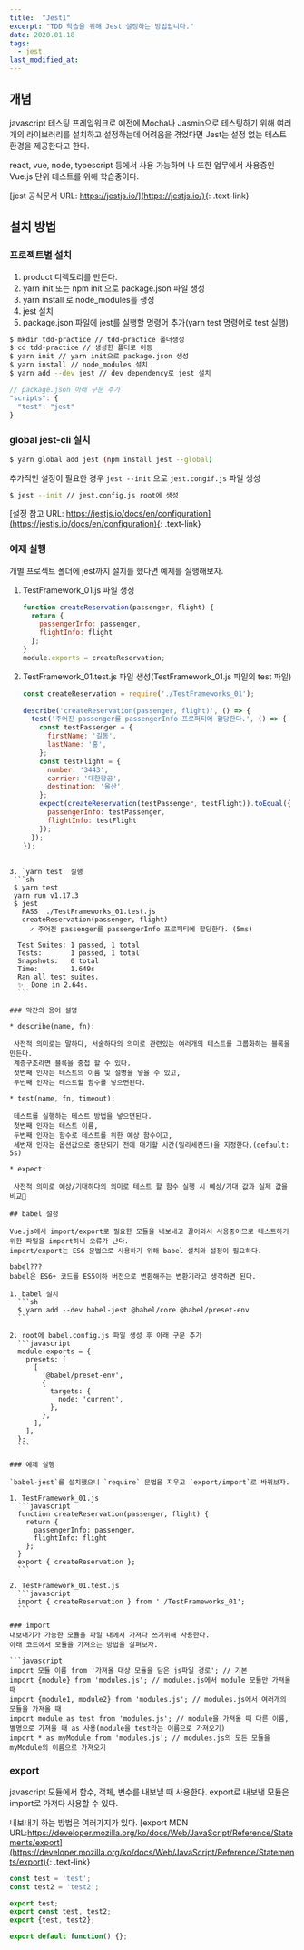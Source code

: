 ```yaml
---
title:  "Jest1"
excerpt: "TDD 학습을 위해 Jest 설정하는 방법입니다."
date: 2020.01.18
tags:
  - jest
last_modified_at: 
---
```


## 개념

javascript 테스팅 프레임워크로 예전에 Mocha나 Jasmin으로 테스팅하기 위해 여러개의 라이브러리를 설치하고 설정하는데 어려움을 겪었다면
Jest는 설정 없는 테스트 환경을 제공한다고 한다.

react, vue, node, typescript 등에서 사용 가능하며 나 또한 업무에서 사용중인 Vue.js 단위 테스트를 위해 학습중이다.

[jest 공식문서 URL: https://jestjs.io/](https://jestjs.io/){: .text-link}


## 설치 방법

### 프로젝트별 설치

  1. product 디렉토리를 만든다.
  2. yarn init 또는 npm init 으로 package.json 파일 생성
  3. yarn install 로 node_modules를 생성
  4. jest 설치 
  5. package.json 파일에 jest를 실행할 명령어 추가(yarn test 명령어로 test 실행)

  ```sh
  $ mkdir tdd-practice // tdd-practice 폴더생성
  $ cd tdd-practice // 생성한 폴더로 이동
  $ yarn init // yarn init으로 package.json 생성
  $ yarn install // node_modules 설치
  $ yarn add --dev jest // dev dependency로 jest 설치 
  ```

  ```javascript
  // package.json 아래 구문 추가
  "scripts": {
    "test": "jest"
  }
  ```  

### global jest-cli 설치
  
  ```sh
  $ yarn global add jest (npm install jest --global)
  ```  

  추가적인 설정이 필요한 경우 `jest --init` 으로 `jest.congif.js` 파일 생성
  ```sh
  $ jest --init // jest.config.js root에 생성
  ```
    
  [설정 참고 URL: https://jestjs.io/docs/en/configuration](https://jestjs.io/docs/en/configuration){: .text-link}


### 예제 실행

개별 프로젝트 폴더에 jest까지 설치를 했다면 예제를 실행해보자.

1. TestFramework_01.js 파일 생성
   ```javascript
   function createReservation(passenger, flight) {
     return {
       passengerInfo: passenger,
       flightInfo: flight
     };
   }
   module.exports = createReservation; 
   ```
  
2. TestFramework_01.test.js 파일 생성(TestFramework_01.js 파일의 test 파일)
   ```javascript
   const createReservation = require('./TestFrameworks_01');
  
   describe('createReservation(passenger, flight)', () => {
     test('주어진 passenger를 passengerInfo 프로퍼티에 할당한다.', () => {
       const testPassenger = {
         firstName: '길동',
         lastName: '홍',
       };
       const testFlight = {
         number: '3443',
         carrier: '대한항공',
         destination: '울산',
       };
       expect(createReservation(testPassenger, testFlight)).toEqual({
         passengerInfo: testPassenger,
         flightInfo: testFlight
       });
     });
   });
  ``` 

3. `yarn test` 실행
   ```sh
   $ yarn test
   yarn run v1.17.3
   $ jest
     PASS  ./TestFrameworks_01.test.js
     createReservation(passenger, flight)
       ✓ 주어진 passenger를 passengerInfo 프로퍼티에 할당한다. (5ms)
  
    Test Suites: 1 passed, 1 total
    Tests:       1 passed, 1 total
    Snapshots:   0 total
    Time:        1.649s
    Ran all test suites.
    ✨  Done in 2.64s.
    ```

### 막간의 용어 설명

* describe(name, fn):

   사전적 의미로는 말하다, 서술하다의 의미로 관련있는 여러개의 테스트를 그룹화하는 블록을 만든다.
   계층구조라면 블록을 중첩 할 수 있다.
   첫번째 인자는 테스트의 이름 및 설명을 넣을 수 있고,
   두번째 인자는 테스트할 함수를 넣으면된다.

* test(name, fn, timeout):

   테스트를 실행하는 테스트 방법을 넣으면된다.
   첫번째 인자는 테스트 이름,
   두번째 인자는 함수로 테스트를 위한 예상 함수이고,
   세번재 인자는 옵션값으로 중단되기 전에 대기할 시간(밀리세컨드)을 지정한다.(default: 5s)

* expect:

   사전적 의미로 예상/기대하다의 의미로 테스트 할 함수 실행 시 예상/기대 값과 실제 값을 비교

## babel 설정

Vue.js에서 import/export로 필요한 모듈을 내보내고 끌어와서 사용중이므로 테스트하기 위한 파일을 import하니 오류가 난다.
import/export는 ES6 문법으로 사용하기 위해 babel 설치와 설정이 필요하다.

babel???
babel은 ES6+ 코드를 ES5이하 버전으로 변환해주는 변환기라고 생각하면 된다.

1. babel 설치
    ```sh
    $ yarn add --dev babel-jest @babel/core @babel/preset-env
    ```

2. root에 babel.config.js 파일 생성 후 아래 구문 추가
    ```javascript
    module.exports = {
      presets: [
        [
          '@babel/preset-env',
          {
            targets: {
              node: 'current',
            },
          },
        ],
      ],
    };
    ```  

### 예제 실행

`babel-jest`를 설치했으니 `require` 문법을 지우고 `export/import`로 바꿔보자.

1. TestFramework_01.js
    ```javascript
    function createReservation(passenger, flight) {
      return {
        passengerInfo: passenger,
        flightInfo: flight
      };
    }
    export { createReservation };
    ```  

2. TestFramework_01.test.js
    ```javascript
    import { createReservation } from './TestFrameworks_01';
    ```

### import
  내보내기가 가능한 모듈을 파일 내에서 가져다 쓰기위해 사용한다.
  아래 코드에서 모듈을 가져오는 방법을 살펴보자.

  ```javascript
  import 모듈 이름 from '가져올 대상 모듈을 담은 js파일 경로'; // 기본
  import {module} from 'modules.js'; // modules.js에서 module 모듈만 가져올 때
  import {module1, module2} from 'modules.js'; // modules.js에서 여러개의 모듈을 가져올 때
  import module as test from 'modules.js'; // module을 가져올 때 다른 이름, 별명으로 가져올 때 as 사용(module을 test라는 이름으로 가져오기)
  import * as myModule from 'modules.js'; // modules.js의 모든 모듈을 myModule의 이름으로 가져오기
  ```

### export 
  javascript 모듈에서 함수, 객체, 변수를 내보낼 때 사용한다.
  export로 내보낸 모듈은 import로 가져다 사용할 수 있다.

  내보내기 하는 방법은 여러가지가 있다. 
  [export MDN URL:https://developer.mozilla.org/ko/docs/Web/JavaScript/Reference/Statements/export](https://developer.mozilla.org/ko/docs/Web/JavaScript/Reference/Statements/export){: .text-link}

  ```javascript
  const test = 'test';
  const test2 = 'test2';

  export test;
  export const test, test2;
  export {test, test2};

  export default function() {};
  ```